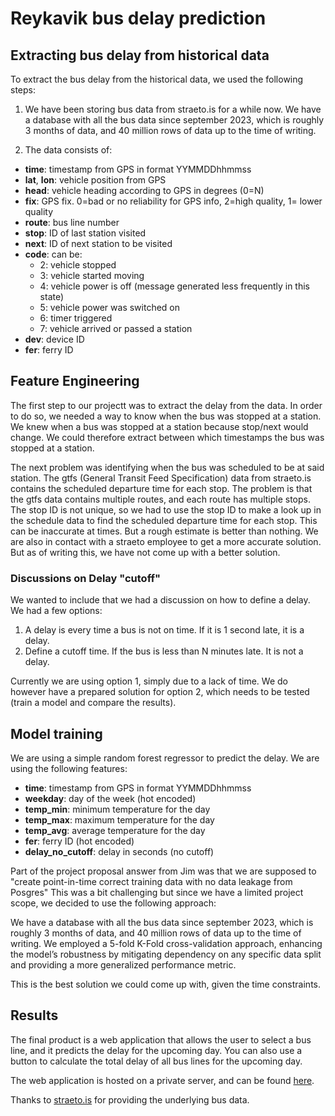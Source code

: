 # Reykavik bus delay prediction

## Extracting bus delay from historical data

To extract the bus delay from the historical data, we used the following steps:

1. We have been storing bus data from straeto.is for a while now. We have a database with all the bus data since september 2023, which is roughly 3 months of data, and 40 million rows of data up to the time of writing. 

2. The data consists of:

- **time**: timestamp from GPS in format YYMMDDhhmmss
- **lat**, **lon**: vehicle position from GPS
- **head**: vehicle heading according to GPS in degrees (0=N)
- **fix**: GPS fix. 0=bad or no reliability for GPS info, 2=high quality, 1= lower quality
- **route**: bus line number
- **stop**: ID of last station visited
- **next**: ID of next station to be visited
- **code**: can be:
    - 2: vehicle stopped
    - 3: vehicle started moving
    - 4: vehicle power is off (message generated less frequently in this state)
    - 5: vehicle power was switched on
    - 6: timer triggered
    - 7: vehicle arrived or passed a station
- **dev**: device ID
- **fer**: ferry ID

## Feature Engineering

The first step to our projectt was to extract the delay from the data.
In order to do so, we needed a way to know when the bus was stopped at a station.
We knew when a bus was stopped at a station because stop/next would change.
We could therefore extract between which timestamps the bus was stopped at a station.

The next problem was identifying when the bus was scheduled to be at said station.
The gtfs (General Transit Feed Specification) data from straeto.is contains the scheduled departure time for each stop.
The problem is that the gtfs data contains multiple routes, and each route has multiple stops.
The stop ID is not unique, so we had to use the stop ID to make a look up in the schedule data to find the scheduled departure time for each stop.
This can be inaccurate at times. 
But a rough estimate is better than nothing.
We are also in contact with a straeto employee to get a more accurate solution.
But as of writing this, we have not come up with a better solution.


### Discussions on Delay "cutoff"

We wanted to include that we had a discussion on how to define a delay.
We had a few options:

1. A delay is every time a bus is not on time. If it is 1 second late, it is a delay.
2. Define a cutoff time. If the bus is less than N minutes late. It is not a delay. 

Currently we are using option 1, simply due to a lack of time. 
We do however have a prepared solution for option 2, which needs to be tested (train a model and compare the results).

## Model training

We are using a simple random forest regressor to predict the delay.
We are using the following features:

- **time**: timestamp from GPS in format YYMMDDhhmmss
- **weekday**: day of the week (hot encoded)
- **temp_min**: minimum temperature for the day
- **temp_max**: maximum temperature for the day
- **temp_avg**: average temperature for the day
- **fer**: ferry ID (hot encoded)
- **delay_no_cutoff**: delay in seconds (no cutoff)

Part of the project proposal answer from Jim was that we are supposed to "create point-in-time correct training data with no data leakage from Posgres"
This was a bit challenging but since we have a limited project scope, we decided to use the following approach:

We have a database with all the bus data since september 2023, which is roughly 3 months of data, and 40 million rows of data up to the time of writing.
We employed a 5-fold K-Fold cross-validation approach, enhancing the model’s robustness by mitigating dependency on any specific data split and providing a more generalized performance metric.

This is the best solution we could come up with, given the time constraints. 

## Results

The final product is a web application that allows the user to select a bus line, and it predicts the delay for the upcoming day.
You can also use a button to calculate the total delay of all bus lines for the upcoming day.

The web application is hosted on a private server, and can be found [here](http://88.99.215.78:8090/).

Thanks to [straeto.is](straeto.is) for providing the underlying bus data.
